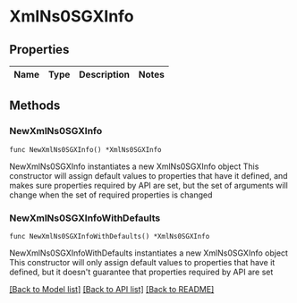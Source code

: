 # XmlNs0SGXInfo

## Properties

Name | Type | Description | Notes
------------ | ------------- | ------------- | -------------

## Methods

### NewXmlNs0SGXInfo

`func NewXmlNs0SGXInfo() *XmlNs0SGXInfo`

NewXmlNs0SGXInfo instantiates a new XmlNs0SGXInfo object
This constructor will assign default values to properties that have it defined,
and makes sure properties required by API are set, but the set of arguments
will change when the set of required properties is changed

### NewXmlNs0SGXInfoWithDefaults

`func NewXmlNs0SGXInfoWithDefaults() *XmlNs0SGXInfo`

NewXmlNs0SGXInfoWithDefaults instantiates a new XmlNs0SGXInfo object
This constructor will only assign default values to properties that have it defined,
but it doesn't guarantee that properties required by API are set


[[Back to Model list]](../README.md#documentation-for-models) [[Back to API list]](../README.md#documentation-for-api-endpoints) [[Back to README]](../README.md)



